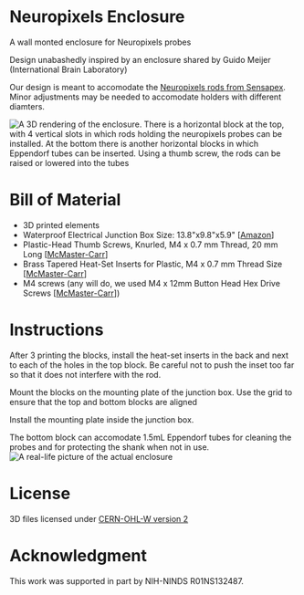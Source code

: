 # Neuropixels Enclosure
A wall monted enclosure for Neuropixels probes

Design unabashedly inspired by an enclosure shared by Guido Meijer (International Brain Laboratory)

Our design is meant to accomodate the [Neuropixels rods from Sensapex](https://sensapex.com/shop/product/ump-npr-200/). Minor adjustments may be needed to accomodate holders with different diamters.

![A 3D rendering of the enclosure. There is a horizontal block at the top, with 4 vertical slots in which rods holding the neuropixels probes can be installed. At the bottom there is another horizontal blocks in which Eppendorf tubes can be inserted. Using a thumb screw, the rods can be raised or lowered into the tubes](https://github.com/MarinManuel/NeuropixelsEnclosure/assets/65401298/544985de-a0fd-498b-8b0c-4e91c72ef171)

# Bill of Material
 - 3D printed elements
 - Waterproof Electrical Junction Box Size: 13.8"x9.8"x5.9" [[Amazon](https://www.amazon.com/gp/product/B0BNCW5LXV)]
 - Plastic-Head Thumb Screws, Knurled, M4 x 0.7 mm Thread, 20 mm Long [[McMaster-Carr](https://www.mcmaster.com/96016A563/)]
 - Brass Tapered Heat-Set Inserts for Plastic, M4 x 0.7 mm Thread Size [[McMaster-Carr](https://www.mcmaster.com/94180A351/)]
 - M4 screws (any will do, we used M4 x 12mm Button Head Hex Drive Screws [[McMaster-Carr](https://www.mcmaster.com/94500A228/)])
 
# Instructions
After 3 printing the blocks, install the heat-set inserts in the back and next to each of the holes in the top block. Be careful not to push the inset too far so that it does not interfere with the rod.

Mount the blocks on the mounting plate of the junction box. Use the grid to ensure that the top and bottom blocks are aligned

Install the mounting plate inside the junction box.

The bottom block can accomodate 1.5mL Eppendorf tubes for cleaning the probes and for protecting the shank when not in use.
![A real-life picture of the actual enclosure](https://github.com/MarinManuel/NeuropixelsEnclosure/assets/65401298/6280322b-f7e1-4580-b1cf-4bdb69f5ee76)

# License
3D files licensed under [CERN-OHL-W version 2](https://ohwr.org/)

# Acknowledgment
This work was supported in part by NIH-NINDS R01NS132487.
